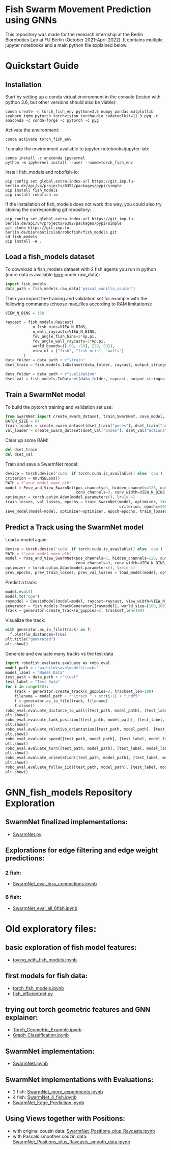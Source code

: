# Fish Swarm Movement Prediction using GNNs
This repository was made for the research internship at the Berlin Biorobotics Lab at FU Berlin (October 2021-April 2022).
It contains multiple jupyter notebooks and a main python file explained below.

# Quickstart Guide
## Installation
Start by setting up a conda virtual environment in the console (tested with python 3.6, but other versions should also be viable):
```console
conda create -n torch_fish_env python=3.6 numpy pandas matplotlib seaborn tqdm pytorch torchvision torchaudio cudatoolkit=11.3 pyg -c anaconda -c conda-forge -c pytorch -c pyg
```
Activate the environment:
```console
conda activate torch_fish_env
```
To make the environment available to jupyter-notebooks/jupyter-lab:
```console
conda install -c anaconda ipykernel
python -m ipykernel install --user --name=torch_fish_env
```
Install fish_models and robofish-io:
```console
pip config set global.extra-index-url https://git.imp.fu-berlin.de/api/v4/projects/6392/packages/pypi/simple
pip install fish_models
pip install robofish-io
```
If the installation of fish_models does not work this way, you could also try cloning the corresponding git repository:
```console
pip config set global.extra-index-url https://git.imp.fu-berlin.de/api/v4/projects/6392/packages/pypi/simple
git clone https://git.imp.fu-berlin.de/bioroboticslab/robofish/fish_models.git
cd fish_models
pip install -e .
```
## Load a fish_models dataset
To download a fish_models dataset with 2 fish agents you run in python (more data is available [here](https://userpage.fu-berlin.de/andigerken/model_server) under raw_data):
```python
import fish_models
data_path = fish_models.raw_data('pascal_vanilla_couzin')
```
Then you import the training and validation set for example with the following commands (choose max_files according to RAM limitations):
```python
VIEW_N_BINS = 150

raycast = fish_models.Raycast(
            n_fish_bins=VIEW_N_BINS,
            n_wall_raycasts=VIEW_N_BINS,
            fov_angle_fish_bins=2*np.pi,
            fov_angle_wall_raycasts=2*np.pi,
            world_bounds=([-50, -50], [50, 50]),
            view_of = ["fish", "fish_oris", "walls"]
        )
data_folder = data_path + r"\train"
dset_train = fish_models.IoDataset(data_folder, raycast, output_strings=["poses", "actions", "views"], max_files=500)

data_folder = data_path + r"\validation"
dset_val = fish_models.IoDataset(data_folder, raycast, output_strings=["poses", "actions", "views"], max_files=100)
```
## Train a SwarmNet model
To build the pytorch training and validation set use:
```python
from SwarmNet import create_swarm_dataset, train_SwarmNet, save_model, load_model, Pose_and_View_SwarmNet, CouzinModel, Edgeweight_SwarmNet
BATCH_SIZE = 64
train_loader = create_swarm_dataset(dset_train["poses"], dset_train["actions"], dset_train["views"], batchsize=BATCH_SIZE, filter_distance=None)
val_loader = create_swarm_dataset(dset_val["poses"], dset_val["actions"], dset_val["views"], batchsize=BATCH_SIZE, filter_distance=None)
```
Clear up some RAM:
```python
del dset_train
del dset_val
```
Train and save a SwarmNet model:
```python
device = torch.device('cuda' if torch.cuda.is_available() else 'cpu')
criterion = nn.MSELoss()
PATH = f"your_model_name.pth"
model = Pose_and_View_SwarmNet(pos_channels=3, hidden_channels=128, out_channels=1, 
                               conv_channels=3, conv_width=VIEW_N_BINS, n_linear_layers=4).to(device)
optimizer = torch.optim.Adam(model.parameters(), lr=1e-4)
train_losses, val_losses, epochs = train_SwarmNet(model, optimizer, train_loader, val_loader,
                                                  criterion, epochs=200, device=device)
save_model(model=model, optimizer=optimizer, epoch=epochs, train_losses=train_losses, val_losses=val_losses, path=PATH)
```
## Predict a Track using the SwarmNet model
Load a model again:
```python
device = torch.device('cuda' if torch.cuda.is_available() else 'cpu')
PATH = f"your_model_name.pth"
model = Pose_and_View_SwarmNet(pos_channels=3, hidden_channels=128, out_channels=1, 
                               conv_channels=3, conv_width=VIEW_N_BINS, n_linear_layers=4).to(device)
optimizer = torch.optim.Adam(model.parameters(), lr=1e-4)
prev_epochs, prev_train_losses, prev_val_losses = load_model(model, optimizer, PATH)
```
Predict a track:
```python
model.eval()
model.to("cpu")
raymodel = CouzinModel(model=model, raycast=raycast, view_width=VIEW_N_BINS)
generator = fish_models.TrackGenerator([raymodel], world_size=[100,100], frequency=10)
track = generator.create_track(n_guppies=2, trackset_len=199)
```
Visualize the track:
```python
with generator.as_io_file(track) as f:
  f.plot(lw_distances=True)
plt.title("generated")
plt.show()
```
Generate and evaluate many tracks vs the test data
```python
import robofish.evaluate.evaluate as robo_eval
model_path = r"path\to\save\model\tracks"
model_label = "Model Data"
test_path = data_path + r"\test"
test_label = "Test Data"
for i in range(50):
    track = generator.create_track(n_guppies=2, trackset_len=199)
    filename = model_path + r"\track_" + str(i+1) + ".hdf5"
    f = generator.as_io_file(track, filename)
    f.close() 
robo_eval.evaluate_distance_to_wall([test_path, model_path], [test_label, model_label])
plt.show()
robo_eval.evaluate_tank_position([test_path, model_path], [test_label, model_label])
plt.show()
robo_eval.evaluate_relative_orientation([test_path, model_path], [test_label, model_label])
plt.show()
robo_eval.evaluate_speed([test_path, model_path], [test_label, model_label])
plt.show()
robo_eval.evaluate_turn([test_path, model_path], [test_label, model_label])
plt.show()
robo_eval.evaluate_orientation([test_path, model_path], [test_label, model_label])
plt.show()
robo_eval.evaluate_follow_iid([test_path, model_path], [test_label, model_label])
plt.show()
```

# GNN_fish_models Repository Exploration
## SwarmNet finalized implementations:
- [SwarmNet.py](https://github.com/pwl482/GNN_fish_models/blob/main/SwarmNet.py)
## Explorations for edge filtering and edge weight predictions:
### 2 fish:
- [SwarmNet_eval_less_connections.ipynb](https://github.com/pwl482/GNN_fish_models/blob/main/SwarmNet_eval_less_connections.ipynb)
### 6 fish:
- [SwarmNet_eval_all_6fish.ipynb](https://github.com/pwl482/GNN_fish_models/blob/main/SwarmNet_eval_all_6fish.ipynb)

# Old exploratory files:
## basic exploration of fish model features:
- [toying_with_fish_models.ipynb](https://github.com/pwl482/GNN_fish_models/blob/main/toying_with_fish_models.ipynb)
## first models for fish data:
- [torch_fish_models.ipynb](https://github.com/pwl482/GNN_fish_models/blob/main/torch_fish_models.ipynb)
- [fish_efficientnet.py](https://github.com/pwl482/GNN_fish_models/blob/main/fish_efficientnet.py)
## trying out torch geometric features and GNN explainer:
- [Torch_Geometric_Example.ipynb](https://github.com/pwl482/GNN_fish_models/blob/main/Torch_Geometric_Example.ipynb)
- [Graph_Classification.ipynb](https://github.com/pwl482/GNN_fish_models/blob/main/Graph_Classification.ipynb)
## SwarmNet implementation:
- [SwarmNet.ipynb](https://github.com/pwl482/GNN_fish_models/blob/main/SwarmNet.ipynb)
## SwarmNet implementations with Evaluations:
- 2 fish: [SwarmNet_more_experiments.ipynb](https://github.com/pwl482/GNN_fish_models/blob/main/SwarmNet_more_experiments.ipynb)
- 4 fish: [SwarmNet_4_fish.ipynb](https://github.com/pwl482/GNN_fish_models/blob/main/SwarmNet_4_fish.ipynb)
- [SwarmNet_Edge_Prediction.ipynb](https://github.com/pwl482/GNN_fish_models/blob/main/SwarmNet_Edge_Prediction.ipynb)
## Using Views together with Positions:
- with original couzin data: [SwarmNet_Positions_plus_Raycasts.ipynb](https://github.com/pwl482/GNN_fish_models/blob/main/SwarmNet_Positions_plus_Raycasts.ipynb)
- with Pascals smoother couzin data: [SwarmNet_Positions_plus_Raycasts_smooth_data.ipynb](https://github.com/pwl482/GNN_fish_models/blob/main/SwarmNet_Positions_plus_Raycasts_smooth_data.ipynb)
